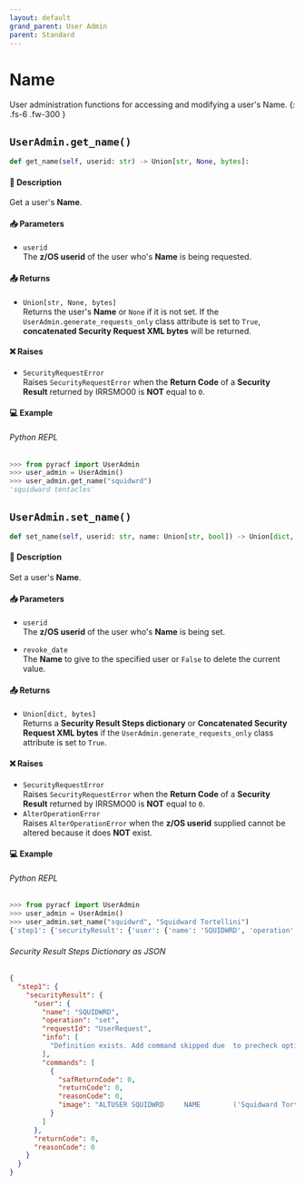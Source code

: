 ```yaml
---
layout: default
grand_parent: User Admin
parent: Standard
---
```


# Name

User administration functions for accessing and modifying a user's Name. 
{: .fs-6 .fw-300 }

## `UserAdmin.get_name()`

```python
def get_name(self, userid: str) -> Union[str, None, bytes]:
```

#### 📄 Description

Get a user's **Name**.

#### 📥 Parameters
* `userid`<br>
  The **z/OS userid** of the user who's **Name** is being requested.

#### 📤 Returns
* `Union[str, None, bytes]`<br>
  Returns the user's **Name** or `None` if it is not set. If the `UserAdmin.generate_requests_only` class attribute is set to `True`, **concatenated Security Request XML bytes** will be returned.

#### ❌ Raises
* `SecurityRequestError`<br>
  Raises `SecurityRequestError` when the **Return Code** of a **Security Result** returned by IRRSMO00 is **NOT** equal to `0`.

#### 💻 Example

###### Python REPL
```python
>>> from pyracf import UserAdmin
>>> user_admin = UserAdmin()
>>> user_admin.get_name("squidwrd")
'squidward tentacles'
```

## `UserAdmin.set_name()`

```python
def set_name(self, userid: str, name: Union[str, bool]) -> Union[dict, bytes]:
```

#### 📄 Description

Set a user's **Name**.

#### 📥 Parameters
* `userid`<br>
  The **z/OS userid** of the user who's **Name** is being set.

* `revoke_date`<br>
  The **Name** to give to the specified user or `False` to delete the current value.

#### 📤 Returns
* `Union[dict, bytes]`<br>
  Returns a **Security Result Steps dictionary** or **Concatenated Security Request XML bytes** if the `UserAdmin.generate_requests_only` class attribute is set to `True`.

#### ❌ Raises
* `SecurityRequestError`<br>
  Raises `SecurityRequestError` when the **Return Code** of a **Security Result** returned by IRRSMO00 is **NOT** equal to `0`.
* `AlterOperationError`<br>
  Raises `AlterOperationError` when the **z/OS userid** supplied cannot be altered because it does **NOT** exist.

#### 💻 Example

###### Python REPL
```python
>>> from pyracf import UserAdmin
>>> user_admin = UserAdmin()
>>> user_admin.set_name("squidwrd", "Squidward Tortellini")
{'step1': {'securityResult': {'user': {'name': 'SQUIDWRD', 'operation': 'set', 'requestId': 'UserRequest', 'info': ['Definition exists. Add command skipped due  to precheck option'], 'commands': [{'safReturnCode': 0, 'returnCode': 0, 'reasonCode': 0, 'image': "ALTUSER SQUIDWRD     NAME        ('Squidward Tortellini')"}]}, 'returnCode': 0, 'reasonCode': 0}}}
```

###### Security Result Steps Dictionary as JSON
```json
{
  "step1": {
    "securityResult": {
      "user": {
        "name": "SQUIDWRD",
        "operation": "set",
        "requestId": "UserRequest",
        "info": [
          "Definition exists. Add command skipped due  to precheck option"
        ],
        "commands": [
          {
            "safReturnCode": 0,
            "returnCode": 0,
            "reasonCode": 0,
            "image": "ALTUSER SQUIDWRD     NAME        ('Squidward Tortellini')"
          }
        ]
      },
      "returnCode": 0,
      "reasonCode": 0
    }
  }
}
```